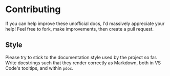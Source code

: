 
# Contributing

If you can help improve these unofficial docs, I'd massively appreciate your
help! Feel free to fork, make improvements, then create a pull request.

## Style

Please try to stick to the documentation style used by the project so far.
Write docstrings such that they render correctly as Markdown, both in VS Code's
tooltips, and within `pdoc`.
